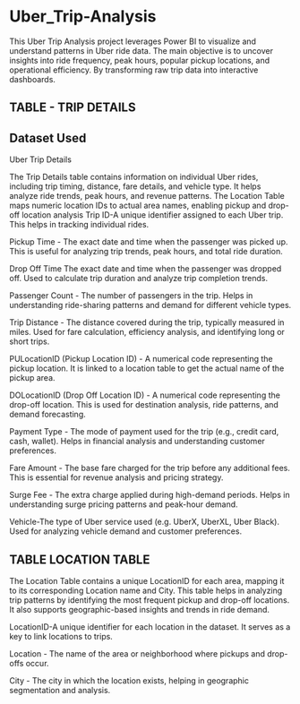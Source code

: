 # Uber_Trip-Analysis
This Uber Trip Analysis project leverages Power BI to visualize and understand patterns in Uber ride data. The main objective is to uncover insights into ride frequency, peak hours, popular pickup locations, and operational efficiency. By transforming raw trip data into interactive dashboards.

## TABLE - TRIP DETAILS

## Dataset Used
<a herf ="https://github.com/Nitish8878/Uber_Trip-Analysis/blob/main/Uber%20Trip%20Details.xlsx"> Uber Trip Details </a>

The Trip Details table contains information on individual Uber rides, including trip timing, distance, fare details, and vehicle type. It helps analyze ride trends, peak hours, and revenue patterns. The Location Table maps numeric location IDs to actual area names, enabling pickup and drop-off location analysis
Trip ID-A unique identifier assigned to each Uber trip. This helps in tracking individual rides. 

Pickup Time - The exact date and time when the passenger was picked up. This is useful for analyzing trip trends, peak hours, and total ride duration.

Drop Off Time The exact date and time when the passenger was dropped off. Used to calculate trip duration and analyze trip completion trends.

Passenger Count - The number of passengers in the trip. Helps in understanding ride-sharing patterns and demand for different vehicle types.

Trip Distance - The distance covered during the trip, typically measured in miles. Used for fare calculation, efficiency analysis, and identifying long or short trips.

PULocationID (Pickup Location ID) - A numerical code representing the pickup location. It is linked to a location table to get the actual name of the pickup area.

DOLocationID (Drop Off Location ID) - A numerical code representing the drop-off location. This is used for destination analysis, ride patterns, and demand forecasting. 

Payment Type - The mode of payment used for the trip (e.g., credit card, cash, wallet). Helps in financial analysis and understanding customer preferences. 

Fare Amount - The base fare charged for the trip before any additional fees. This is essential for revenue analysis and pricing strategy. 

Surge Fee - The extra charge applied during high-demand periods. Helps in understanding surge pricing patterns and peak-hour demand. 

Vehicle-The type of Uber service used (e.g. UberX, UberXL, Uber Black). Used for analyzing vehicle demand and customer preferences. 


## TABLE LOCATION TABLE 

The Location Table contains a unique LocationID for each area, mapping it to its corresponding Location name and City. This table helps in analyzing trip patterns by identifying the most frequent pickup and drop-off locations. It also supports geographic-based insights and trends in ride demand.
 
LocationID-A unique identifier for each location in the dataset. It serves as a key to link locations to trips.

Location - The name of the area or neighborhood where pickups and drop-offs occur.

City - The city in which the location exists, helping in geographic segmentation and analysis.
